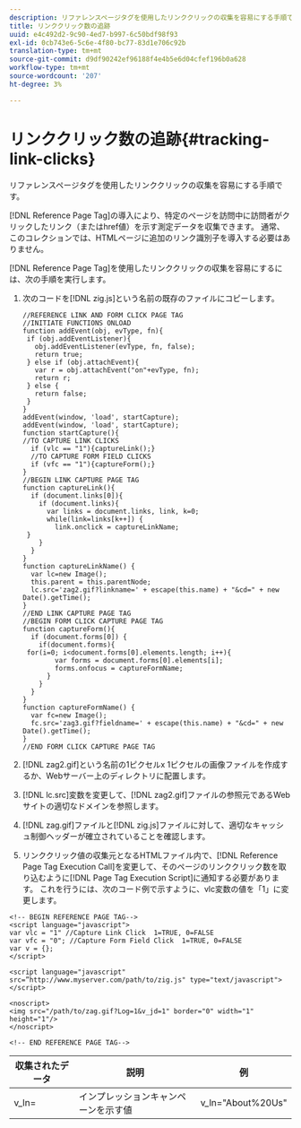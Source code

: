 ```yaml
---
description: リファレンスページタグを使用したリンククリックの収集を容易にする手順です。
title: リンククリック数の追跡
uuid: e4c492d2-9c90-4ed7-b997-6c50bdf98f93
exl-id: 0cb743e6-5c6e-4f80-bc77-83d1e706c92b
translation-type: tm+mt
source-git-commit: d9df90242ef96188f4e4b5e6d04cfef196b0a628
workflow-type: tm+mt
source-wordcount: '207'
ht-degree: 3%

---
```


# リンククリック数の追跡{#tracking-link-clicks}

リファレンスページタグを使用したリンククリックの収集を容易にする手順です。

[!DNL Reference Page Tag]の導入により、特定のページを訪問中に訪問者がクリックしたリンク（またはhref値）を示す測定データを収集できます。 通常、このコレクションでは、HTMLページに追加のリンク識別子を導入する必要はありません。

[!DNL Reference Page Tag]を使用したリンククリックの収集を容易にするには、次の手順を実行します。

1. 次のコードを[!DNL zig.js]という名前の既存のファイルにコピーします。

   ```
   //REFERENCE LINK AND FORM CLICK PAGE TAG 
   //INITIATE FUNCTIONS ONLOAD 
   function addEvent(obj, evType, fn){  
    if (obj.addEventListener){  
      obj.addEventListener(evType, fn, false);  
      return true;  
    } else if (obj.attachEvent){  
      var r = obj.attachEvent("on"+evType, fn);  
      return r;  
    } else {  
      return false;  
    }  
   } 
   addEvent(window, 'load', startCapture); 
   addEvent(window, 'load', startCapture); 
   function startCapture(){ 
   //TO CAPTURE LINK CLICKS 
     if (vlc == "1"){captureLink();} 
     //TO CAPTURE FORM FIELD CLICKS 
     if (vfc == "1"){captureForm();} 
   } 
   //BEGIN LINK CAPTURE PAGE TAG 
   function captureLink(){ 
     if (document.links[0]){ 
       if (document.links){ 
         var links = document.links, link, k=0; 
         while(link=links[k++]) { 
           link.onclick = captureLinkName; 
    } 
       } 
     } 
   } 
   function captureLinkName() { 
     var lc=new Image(); 
     this.parent = this.parentNode; 
     lc.src='zag2.gif?linkname=' + escape(this.name) + "&cd=" + new Date().getTime(); 
   } 
   //END LINK CAPTURE PAGE TAG 
   //BEGIN FORM CLICK CAPTURE PAGE TAG 
   function captureForm(){ 
     if (document.forms[0]) { 
       if(document.forms){ 
    for(i=0; i<document.forms[0].elements.length; i++){ 
           var forms = document.forms[0].elements[i]; 
           forms.onfocus = captureFormName; 
         } 
       } 
     } 
   } 
   function captureFormName() { 
     var fc=new Image(); 
     fc.src='zag3.gif?fieldname=' + escape(this.name) + "&cd=" + new Date().getTime(); 
   } 
   //END FORM CLICK CAPTURE PAGE TAG
   ```

1. [!DNL zag2.gif]という名前の1ピクセルx 1ピクセルの画像ファイルを作成するか、Webサーバー上のディレクトリに配置します。
1. [!DNL lc.src]変数を変更して、[!DNL zag2.gif]ファイルの参照元であるWebサイトの適切なドメインを参照します。

1. [!DNL zag.gif]ファイルと[!DNL zig.js]ファイルに対して、適切なキャッシュ制御ヘッダーが確立されていることを確認します。

1. リンククリック値の収集元となるHTMLファイル内で、[!DNL Reference Page Tag Execution Call]を変更して、そのページのリンククリック数を取り込むように[!DNL Page Tag Execution Script]に通知する必要があります。 これを行うには、次のコード例で示すように、vlc変数の値を「1」に変更します。

```
<!-- BEGIN REFERENCE PAGE TAG--> 
<script language="javascript"> 
var vlc = "1" //Capture Link Click  1=TRUE, 0=FALSE 
var vfc = "0"; //Capture Form Field Click  1=TRUE, 0=FALSE 
var v = {}; 
</script> 
 
<script language="javascript" src=”http://www.myserver.com/path/to/zig.js" type="text/javascript"></script> 
 
<noscript> 
<img src="/path/to/zag.gif?Log=1&v_jd=1" border="0" width="1" height="1"/> 
</noscript> 
 
<!-- END REFERENCE PAGE TAG-->
```

| 収集されたデータ | 説明 | 例 |
|---|---|---|
| v_ln= | インプレッションキャンペーンを示す値 | v_ln=&quot;About%20Us&quot; |
